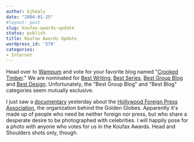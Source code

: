 ```yaml
---
author: kjhealy
date: "2004-01-25"
#layout: post
slug: koufax-awards-update
status: publish
title: Koufax Awards Update
wordpress_id: '578'
categories:
- Internet
---
```


Head over to [Wampum](http://wampum.wabanaki.net/) and vote for your favorite blog named "[Crooked Timber](http://www.crookedtimber.org/)." We are nominated for [Best Writing](http://wampum.wabanaki.net/archives/000729.html), [Best Series](http://wampum.wabanaki.net/archives/000727.html), [Best Group Blog](http://wampum.wabanaki.net/archives/000725.html) and [Best Design](http://wampum.wabanaki.net/archives/000717.html). Unfortunately, the "Best Group Blog" and "Best Blog" categories seem mutually exclusive.

I just saw a [documentary](http://www.canoe.ca/NewsStand/LondonFreePress/Today/2004/01/18/316576.html) yesterday about the [Hollywood Foreign Press Association](http://www.hfpa.org/), the organization behind the Golden Globes. Apparently it's made up of people who need be neither foreign nor press, but who share a desperate desire to be photographed with celebrities. I will happily pose for a photo with anyone who votes for us in the Koufax Awards. Head and Shoulders shots only, though.
